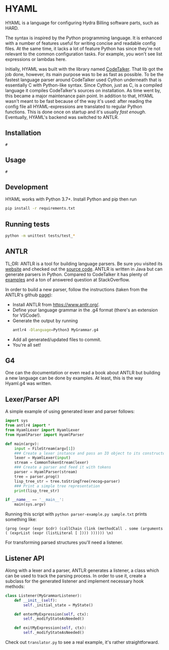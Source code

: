# HYAML

HYAML is a language for configuring Hydra Billing software parts, such as HARD.

The syntax is inspired by the Python programming language. It is enhanced with a number of features useful for writing concise and readable config files. At the same time, it lacks a lot of feature Python has since they're not relevant to the common configuration tasks. For example, you won't see list expressions or lambdas here.

Initially, HYAML was built with the library named [CodeTalker](https://pypi.org/project/CodeTalker/). That lib got the job done, however, its main purpose was to be as fast as possible. To be the fastest language parser around CodeTalker used Cython underneath that is essentially C with Python-like syntax. Since Cython, just as C, is a compiled language it compiles CodeTalker's sources on installation. As time went by, this became a major maintenance pain point. In addition to that, HYAML wasn't meant to be fast because of the way it's used: after reading the config file all HYAML-expressions are translated to regular Python functions. This is done once on startup and it's usually _fast enough_. Eventually, HYAML's backend was switched to ANTLR.

## Installation

```
#
```

## Usage

```
#
```

## Development

HYAML works with Python 3.7+. Install Python and pip then run

```bash
pip install -r requirements.txt
```

## Running tests

```bash
python -m unittest tests/test_*
```

## ANTLR

TL;DR: ANTLR is a tool for building language parsers. Be sure you visited its [website](https://www.antlr.org/) and checked out the [source code](https://github.com/antlr/antlr4). ANTLR is written in Java but can generate parsers in Python. Compared to CodeTalker it has plenty of [examples](https://github.com/jszheng/py3antlr4book) and a ton of answered question at StackOverflow.

In order to build a new parser, follow the instructions (taken from the ANTLR's github [page](https://github.com/antlr/antlr4/blob/master/doc/python-target.md)):

- Install ANTLR from https://www.antlr.org/.
- Define your language grammar in the .g4 format (there's an extension for VSCode!).
- Generate the output by running
  ```bash
  antlr4 -Dlanguage=Python3 MyGrammar.g4
  ```
- Add all generated/updated files to commit.
- You're all set!

## G4

One can the documentation or even read a book about ANTLR but building a new language can be done by examples. At least, this is the way Hyaml.g4 was written.

## Lexer/Parser API

A simple example of using generated lexer and parser follows:

```python
import sys
from antlr4 import *
from HyamlLexer import HyamlLexer
from HyamlParser import HyamlParser

def main(argv):
    input = FileStream(argv[1])
    ### Create a lexer instance and pass an IO object to its constructor
    lexer = HyamlLexer(input)
    stream = CommonTokenStream(lexer)
    ### Create a parser and feed it with tokens
    parser = HyamlParser(stream)
    tree = parser.prog()
    lisp_tree_str = tree.toStringTree(recog=parser)
    ### Print a simple tree representation
    print(lisp_tree_str)

if __name__ == '__main__':
    main(sys.argv)
```

Running this script with `python parser-example.py sample.txt` prints something like:
```
(prog (expr (expr $cdr) (callChain (link (methodCall . some (arguments ( (exprList (expr (listLiteral [ ]))) )))))) \n)
```

For transforming parsed structures you'll need a listener.

## Listener API

Along with a lexer and a parser, ANTLR generates a listener, a class which can be used to track the parsing process. In order to use it, create a subclass for the generated listener and implement necessary hook methods:

```python
class Listener(MyGrammarListener):
    def __init__(self):
        self._initial_state = MyState()

    def enterMyExpression(self, ctx):
        self._modifyStateAsNeeded()

    def exitMyExpression(self, ctx):
        self._modifyStateAsNeeded()
```

Check out `translator.py` to see a real example, it's rather straightforward.


